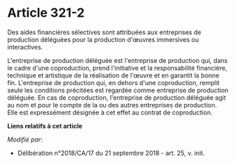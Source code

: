 # Article 321-2

Des aides financières sélectives sont attribuées aux entreprises de production déléguées pour la production d'œuvres
immersives ou interactives.

L'entreprise de production déléguée est l'entreprise de production qui, dans le cadre d'une coproduction, prend l'initiative
et la responsabilité financière, technique et artistique de la réalisation de l'œuvre et en garantit la bonne fin.
L'entreprise de production qui, en dehors d'une coproduction, remplit seule les conditions précitées est regardée comme
entreprise de production déléguée. En cas de coproduction, l'entreprise de production déléguée agit au nom et pour le compte
de la ou des autres entreprises de production. Elle est expressément désignée à cet effet au contrat de coproduction.

**Liens relatifs à cet article**

_Modifié par_:

  - Délibération n°2018/CA/17 du 21 septembre 2018 - art. 25, v. init.
